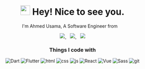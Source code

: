 <!-- Bio -->
<h1 align='center'><img src="https://emojis.slackmojis.com/emojis/images/1531849430/4246/blob-sunglasses.gif?1531849430" width="30"/> Hey! Nice to see you.</h1>
<p align='center'>I'm Ahmed Usama, A Software Engineer from <img src="https://cdn-icons-png.flaticon.com/512/323/323324.png" width="13"/> </p>

<!-- Social -->
<div align='center'>
  <a href="https://www.linkedin.com/in/aoa97">
    <img src="https://img.shields.io/badge/LinkedIn-0077B5?style=for-the-badge&logo=linkedin&logoColor=white" />
  </a>&nbsp;&nbsp;
  
  <a href="https://api.whatsapp.com/send?phone=00201119784561">
    <img src="https://img.shields.io/badge/WhatsApp-25D366?style=for-the-badge&logo=whatsapp&logoColor=white" />
  </a>&nbsp;&nbsp;
  
  <a href="mailto:eng.ahmedusama@yahoo.com">
    <img src="https://img.shields.io/badge/emailme-%23D14836.svg?&style=for-the-badge&logo=gmail&logoColor=white" />
  </a>
</div>

<!-- Technologies -->
<div align='center'>
  <h3>Things I code with</h3>
  <p>
    <img alt="Dart" src="https://img.shields.io/badge/Dart-0175C2?style=flat-square&logo=dart&logoColor=white" />
    <img alt="Flutter" src="https://img.shields.io/badge/Flutter-4e5ba7?style=flat-square&logo=flutter&logoColor=white" />
    <img alt="html" src="https://img.shields.io/badge/-HTML5-E34F26?style=flat-square&logo=html5&logoColor=white" />
    <img alt="css" src="https://img.shields.io/badge/-CSS3-5C2D91?style=flat-square&logo=css3&logoColor=white" />
    <img alt="js" src="https://img.shields.io/badge/-JavaScript-323330?style=flat-square&logo=JavaScript&logoColor=F7DF1E" />
    <img alt="React" src="https://img.shields.io/badge/-React-45b8d8?style=flat-square&logo=react&logoColor=white" />
    <img alt="Vue" src="https://img.shields.io/badge/-Vue-35495E?style=flat-square&logo=vue.js&logoColor=4FC08D" />
    <img alt="Sass" src="https://img.shields.io/badge/-Sass-CC6699?style=flat-square&logo=sass&logoColor=white" />
    <img alt="git" src="https://img.shields.io/badge/-Git-F05032?style=flat-square&logo=git&logoColor=white" />
  </p>
</div>

